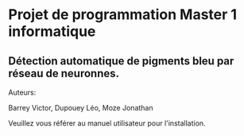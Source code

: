# Projet de programmation Master 1 informatique

## Détection automatique de pigments bleu par réseau de neuronnes.

Auteurs:

Barrey Victor,
Dupouey Léo,
Moze Jonathan


Veuillez vous référer au manuel utilisateur pour l'installation.
